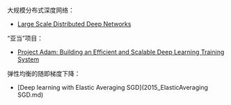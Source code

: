 大规模分布式深度网络：

- [Large Scale Distributed Deep Networks](2012_largescaleDN.md)

“亚当”项目：

- [Project Adam: Building an Efficient and Scalable Deep Learning Training System](2014_ProjectAdam.md)

弹性均衡的随即梯度下降：

- [Deep learning with Elastic Averaging SGD](2015_ElasticAveraging SGD.md)